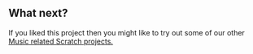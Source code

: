 ## What next?

If you liked this project then you might like to try out some of our other [Music related Scratch projects.](https://projects.raspberrypi.org/en/projects?interests%5B%5D=music&software%5B%5D=scratch)
